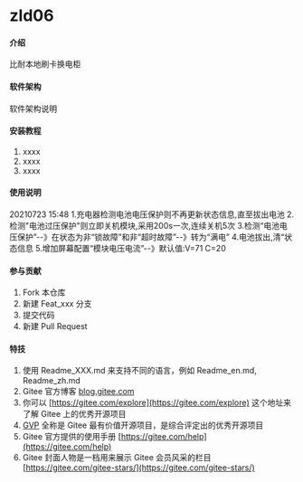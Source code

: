 # zld06

#### 介绍
比耐本地刷卡换电柜

#### 软件架构
软件架构说明


#### 安装教程

1.  xxxx
2.  xxxx
3.  xxxx

#### 使用说明

20210723 15:48
1.充电器检测电池电压保护则不再更新状态信息,直至拔出电池
2.检测"电池过压保护"则立即关机模块,采用200s一次,连续关机5次
3.检测“电池电压保护”--》在状态为非“锁故障”和非“超时故障”--》转为“满电”
4.电池拔出,清“状态信息
5.增加屏幕配置“模块电压电流”--》默认值:V=71 C=20


#### 参与贡献

1.  Fork 本仓库
2.  新建 Feat_xxx 分支
3.  提交代码
4.  新建 Pull Request


#### 特技

1.  使用 Readme\_XXX.md 来支持不同的语言，例如 Readme\_en.md, Readme\_zh.md
2.  Gitee 官方博客 [blog.gitee.com](https://blog.gitee.com)
3.  你可以 [https://gitee.com/explore](https://gitee.com/explore) 这个地址来了解 Gitee 上的优秀开源项目
4.  [GVP](https://gitee.com/gvp) 全称是 Gitee 最有价值开源项目，是综合评定出的优秀开源项目
5.  Gitee 官方提供的使用手册 [https://gitee.com/help](https://gitee.com/help)
6.  Gitee 封面人物是一档用来展示 Gitee 会员风采的栏目 [https://gitee.com/gitee-stars/](https://gitee.com/gitee-stars/)
